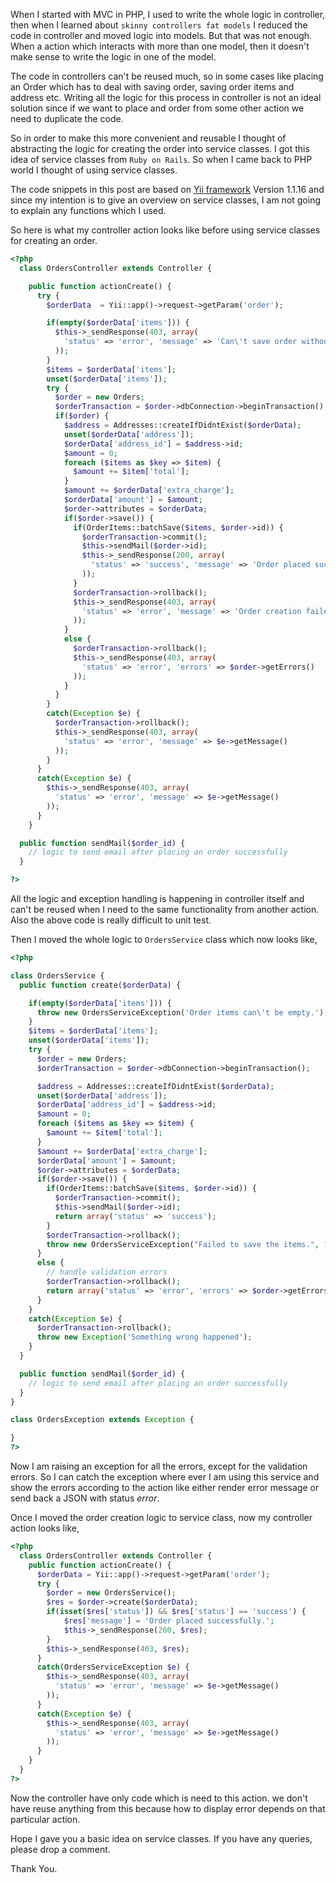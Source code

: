 <!--


---
 "PHP : Service classes"
excerpt: "Service classes in PHP"
date: 2015-08-05 00:00:00 IST
updated: 2015-08-05 00:00:00 IST
categories: php
tags: php
---

-->
<!DOCTYPE html>
<html>

<head>
  <title>basic-git-workflow</title>
  <meta charset="utf-8">
  <meta name="viewport" content="width=device-width, initial-scale=1.0">


  <link rel="stylesheet" href="./css/bootstrap.css">
  <link rel="stylesheet" href="./css/bootstrap.grid.css">
  <link rel="stylesheet" href="./css/bootstrap.min.css">
  <link rel="stylesheet" href="./css/bootstrap-reboot.min.css">
  <link rel="stylesheet" href="./css/bootstrap.css.map">
  <link rel="stylesheet" href="./css/blog-home.css">
  <link rel="stylesheet" href="./css/prism.css">
  <script async defer src="./css/prism.js"></script>
</head>
<!--------------------------------------------------------------------------------------------------->
<!--------------------------------------------------------------------------------------------------->
<!--------------------------------------------------------------------------------------------------->
<!--------------------------------------------------------------------------------------------------->
<!--------------------------------------------------------------------------------------------------->




<body>

When I started with MVC in PHP, I used to write the whole logic in controller, then when I learned about `skinny controllers fat models` I reduced the code in controller and moved logic into models. But that was not enough. When a action which interacts with more than one model, then it doesn't make sense to write the logic in one of the model.

The code in controllers can't be reused much, so in some cases like placing an Order which has to deal with saving order, saving order items and address etc. Writing all the logic for this process in controller is not an ideal solution since if we want to place and order from some other action we need to duplicate the code.

So in order to make this more convenient and reusable I thought of abstracting the logic for creating the order into service classes. I got this idea of service classes from `Ruby on Rails`. So when I came back to PHP world I thought of using service classes.

The code snippets in this post are based on [Yii framework](yiiframework.com) Version 1.1.16 and since my intention is to give an overview on service classes, I am not going to explain any functions which I used.

So here is what my controller action looks like before using service classes for creating an order.

```php
<?php
  class OrdersController extends Controller {

    public function actionCreate() {
      try {
        $orderData  = Yii::app()->request->getParam('order');

        if(empty($orderData['items'])) {
          $this->_sendResponse(403, array(
            'status' => 'error', 'message' => 'Can\'t save order without items'
          ));
        }
        $items = $orderData['items'];
        unset($orderData['items']);
        try {
          $order = new Orders;
          $orderTransaction = $order->dbConnection->beginTransaction();
          if($order) {
            $address = Addresses::createIfDidntExist($orderData);
            unset($orderData['address']);
            $orderData['address_id'] = $address->id;
            $amount = 0;
            foreach ($items as $key => $item) {
              $amount += $item['total'];
            }
            $amount += $orderData['extra_charge'];
            $orderData['amount'] = $amount;
            $order->attributes = $orderData;
            if($order->save()) {
              if(OrderItems::batchSave($items, $order->id)) {
                $orderTransaction->commit();
                $this->sendMail($order->id);
                $this->_sendResponse(200, array(
                  'status' => 'success', 'message' => 'Order placed successfully.'
                ));
              }
              $orderTransaction->rollback();
              $this->_sendResponse(403, array(
                'status' => 'error', 'message' => 'Order creation failed'
              ));
            }
            else {
              $orderTransaction->rollback();
              $this->_sendResponse(403, array(
                'status' => 'error', 'errors' => $order->getErrors()
              ));
            }
          }
        }
        catch(Exception $e) {
          $orderTransaction->rollback();
          $this->_sendResponse(403, array(
            'status' => 'error', 'message' => $e->getMessage()
          ));
        }
      }
      catch(Exception $e) {
        $this->_sendResponse(403, array(
          'status' => 'error', 'message' => $e->getMessage()
        ));
      }
    }

  public function sendMail($order_id) {
    // logic to send email after placing an order successfully
  }

?>
```

All the logic and exception handling is happening in controller itself and can't be reused when I need to the same functionality from another action. Also the above code is really difficult to unit test.

Then I moved the whole logic to `OrdersService` class which now looks like,

```php
<?php

class OrdersService {
  public function create($orderData) {

    if(empty($orderData['items'])) {
      throw new OrdersServiceException('Order items can\'t be empty.');
    }
    $items = $orderData['items'];
    unset($orderData['items']);
    try {
      $order = new Orders;
      $orderTransaction = $order->dbConnection->beginTransaction();

      $address = Addresses::createIfDidntExist($orderData);
      unset($orderData['address']);
      $orderData['address_id'] = $address->id;
      $amount = 0;
      foreach ($items as $key => $item) {
        $amount += $item['total'];
      }
      $amount += $orderData['extra_charge'];
      $orderData['amount'] = $amount;
      $order->attributes = $orderData;
      if($order->save()) {
        if(OrderItems::batchSave($items, $order->id)) {
          $orderTransaction->commit();
          $this->sendMail($order->id);
          return array('status' => 'success');
        }
        $orderTransaction->rollback();
        throw new OrdersServiceException("Failed to save the items.", 1);
      }
      else {
        // handle validation errors
        $orderTransaction->rollback();
        return array('status' => 'error', 'errors' => $order->getErrors());
      }
    }
    catch(Exception $e) {
      $orderTransaction->rollback();
      throw new Exception('Something wrong happened');
    }
  }

  public function sendMail($order_id) {
    // logic to send email after placing an order successfully
  }
}

class OrdersException extends Exception {

}
?>
```

Now I am raising an exception for all the errors, except for the validation errors. So I can catch the exception where ever I am using this service and show the errors according to the action like either render error message or send back a JSON with status _error_.

Once I moved the order creation logic to service class, now my controller action looks like,

```php
<?php
  class OrdersController extends Controller {
    public function actionCreate() {
      $orderData = Yii::app()->request->getParam('order');
      try {
        $order = new OrdersService();
        $res = $order->create($orderData);
        if(isset($res['status']) && $res['status'] == 'success') {
            $res['message'] = 'Order placed successfully.';
            $this->_sendResponse(200, $res);
        }
        $this->_sendResponse(403, $res);
      }
      catch(OrdersServiceException $e) {
        $this->_sendResponse(403, array(
          'status' => 'error', 'message' => $e->getMessage()
        ));
      }
      catch(Exception $e) {
        $this->_sendResponse(403, array(
          'status' => 'error', 'message' => $e->getMessage()
        ));
      }
    }
  }
?>
```

Now the controller have only code which is need to this action. we don't have reuse anything from this because how to display error depends on that particular action.

Hope I gave you a basic idea on service classes. If you have any queries, please drop a comment.

Thank You.
